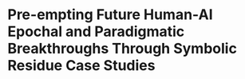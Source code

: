 # Pre-empting Future Human-AI Epochal and Paradigmatic Breakthroughs Through Symbolic Residue Case Studies
